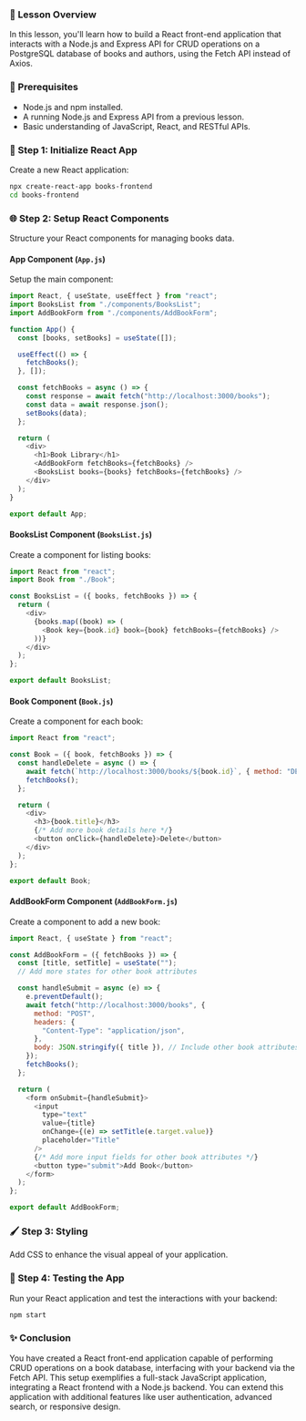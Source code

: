 ### 🎨 Lesson Overview

In this lesson, you'll learn how to build a React front-end application that interacts with a Node.js and Express API for CRUD operations on a PostgreSQL database of books and authors, using the Fetch API instead of Axios.

### 🔧 Prerequisites

- Node.js and npm installed.
- A running Node.js and Express API from a previous lesson.
- Basic understanding of JavaScript, React, and RESTful APIs.

### 🚀 Step 1: Initialize React App

Create a new React application:

```bash
npx create-react-app books-frontend
cd books-frontend
```

### 🌐 Step 2: Setup React Components

Structure your React components for managing books data.

#### App Component (`App.js`)

Setup the main component:

```javascript
import React, { useState, useEffect } from "react";
import BooksList from "./components/BooksList";
import AddBookForm from "./components/AddBookForm";

function App() {
  const [books, setBooks] = useState([]);

  useEffect(() => {
    fetchBooks();
  }, []);

  const fetchBooks = async () => {
    const response = await fetch("http://localhost:3000/books");
    const data = await response.json();
    setBooks(data);
  };

  return (
    <div>
      <h1>Book Library</h1>
      <AddBookForm fetchBooks={fetchBooks} />
      <BooksList books={books} fetchBooks={fetchBooks} />
    </div>
  );
}

export default App;
```

#### BooksList Component (`BooksList.js`)

Create a component for listing books:

```javascript
import React from "react";
import Book from "./Book";

const BooksList = ({ books, fetchBooks }) => {
  return (
    <div>
      {books.map((book) => (
        <Book key={book.id} book={book} fetchBooks={fetchBooks} />
      ))}
    </div>
  );
};

export default BooksList;
```

#### Book Component (`Book.js`)

Create a component for each book:

```javascript
import React from "react";

const Book = ({ book, fetchBooks }) => {
  const handleDelete = async () => {
    await fetch(`http://localhost:3000/books/${book.id}`, { method: "DELETE" });
    fetchBooks();
  };

  return (
    <div>
      <h3>{book.title}</h3>
      {/* Add more book details here */}
      <button onClick={handleDelete}>Delete</button>
    </div>
  );
};

export default Book;
```

#### AddBookForm Component (`AddBookForm.js`)

Create a component to add a new book:

```javascript
import React, { useState } from "react";

const AddBookForm = ({ fetchBooks }) => {
  const [title, setTitle] = useState("");
  // Add more states for other book attributes

  const handleSubmit = async (e) => {
    e.preventDefault();
    await fetch("http://localhost:3000/books", {
      method: "POST",
      headers: {
        "Content-Type": "application/json",
      },
      body: JSON.stringify({ title }), // Include other book attributes
    });
    fetchBooks();
  };

  return (
    <form onSubmit={handleSubmit}>
      <input
        type="text"
        value={title}
        onChange={(e) => setTitle(e.target.value)}
        placeholder="Title"
      />
      {/* Add more input fields for other book attributes */}
      <button type="submit">Add Book</button>
    </form>
  );
};

export default AddBookForm;
```

### 🖌️ Step 3: Styling

Add CSS to enhance the visual appeal of your application.

### 🧪 Step 4: Testing the App

Run your React application and test the interactions with your backend:

```bash
npm start
```

### ✨ Conclusion

You have created a React front-end application capable of performing CRUD operations on a book database, interfacing with your backend via the Fetch API. This setup exemplifies a full-stack JavaScript application, integrating a React frontend with a Node.js backend. You can extend this application with additional features like user authentication, advanced search, or responsive design.
